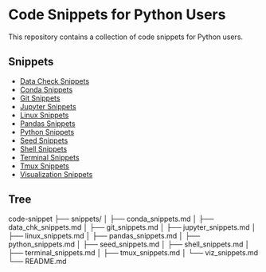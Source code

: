 # Code Snippets for Python Users

This repository contains a collection of code snippets for Python users.

## Snippets

- [Data Check Snippets](snippets/data_chk_snippets.md)
- [Conda Snippets](snippets/conda_snippets.md)
- [Git Snippets](snippets/git_snippets.md)
- [Jupyter Snippets](snippets/jupyter_snippets.md)
- [Linux Snippets](snippets/linux_snippets.md)
- [Pandas Snippets](snippets/pandas_snippets.md)
- [Python Snippets](snippets/python_snippets.md)
- [Seed Snippets](snippets/seed_snippets.md)
- [Shell Snippets](snippets/shell_snippets.md)
- [Terminal Snippets](snippets/terminal_snippets.md)
- [Tmux Snippets](snippets/tmux_snippets.md)
- [Visualization Snippets](snippets/viz_snippets.md)

## Tree
code-snippet
├── snippets/
│   ├── conda_snippets.md
│   ├── data_chk_snippets.md
│   ├── git_snippets.md
│   ├── jupyter_snippets.md
│   ├── linux_snippets.md
│   ├── pandas_snippets.md
│   ├── python_snippets.md
│   ├── seed_snippets.md
│   ├── shell_snippets.md
│   ├── terminal_snippets.md
│   ├── tmux_snippets.md
│   └── viz_snippets.md
└── README.md
